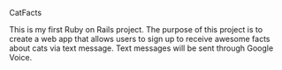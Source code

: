 CatFacts

This is my first Ruby on Rails project.  The purpose of this project is to 
create a web app that allows users to sign up to receive awesome facts 
about cats via text message.  Text messages will be sent through Google Voice.
